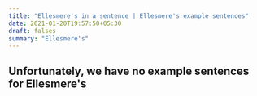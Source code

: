 ```yaml
---
title: "Ellesmere's in a sentence | Ellesmere's example sentences"
date: 2021-01-20T19:57:50+05:30
draft: falses
summary: "Ellesmere's"
---
```

## Unfortunately, we have no example sentences for Ellesmere's                 
